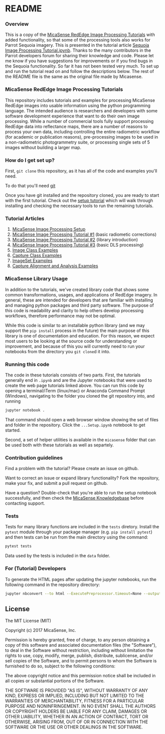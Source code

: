 # README 

### Overview

This is a copy of the [MicaSense RedEdge Image Processing Tutorials](https://github.com/micasense/imageprocessing) with added functionality, so that some of the processing tools also works for Parrot Sequoia imagery. This is presented in the tutorial article [Sequoia Image Processing Tutorial.ipynb](https://github.com/rasmusfenger/micasense_imageprocessing_sequoia/blob/master/Sequoia%20Image%20Processing%20Tutorial.ipynb). Thanks to the many contributors in the Parrot developers forum for sharing their knowledge and code. Please let me know if you have suggestions for improvements or if you find bugs in the Sequoia functionality. So far it has not been tested very much. To set up and run the tutorial read on and follow the descriptions below. The rest of the README file is the same as the original file made by Micasense. 

### MicaSense RedEdge Image Processing Tutorials 

This repository includes tutorials and examples for processing MicaSense RedEdge images into usable information using the python programming language.  The intended audience is researchers and developers with some software development experience that want to do their own image processing.  While a number of commercial tools fully support processing RedEdge data into reflectance maps, there are a number of reasons to process your own data, including controlling the entire radiometric workflow (for academic or publication reasons), pre-processing images to be used in a non-radiometric photogrammetry suite, or processing single sets of 5 images without building a larger map.

### How do I get set up? 

First, `git clone` this repository, as it has all of the code and examples you'll need.

To do that you'll need [git](https://git-scm.com/downloads)

Once you have git installed and the repository cloned, you are ready to start with the first tutorial. Check out the [setup tutorial](https://micasense.github.io/imageprocessing/MicaSense%20Image%20Processing%20Setup.html) which will walk through installing and checking the necessary tools to run the remaining tutorials.

### Tutorial Articles

1. [MicaSense Image Processing Setup](https://micasense.github.io/imageprocessing/MicaSense%20Image%20Processing%20Setup.html)
1. [MicaSense Image Processing Tutorial #1](https://micasense.github.io/imageprocessing/MicaSense%20Image%20Processing%20Tutorial%201.html) (basic radiometic corrections)
1. [MicaSense Image Processing Tutorial #2](https://micasense.github.io/imageprocessing/MicaSense%20Image%20Processing%20Tutorial%202.html) (library introduction)
1. [MicaSense Image Processing Tutorial #3](https://micasense.github.io/imageprocessing/MicaSense%20Image%20Processing%20Tutorial%203.html) (basic DLS processing)
1. [Image Class Examples](https://micasense.github.io/imageprocessing/Images.html)
1. [Capture Class Examples](https://micasense.github.io/imageprocessing/Captures.html)
1. [ImageSet Examples](https://micasense.github.io/imageprocessing/ImageSets.html)
1. [Capture Alignment and Analysis Examples](https://micasense.github.io/imageprocessing/Alignment.html)


### MicaSense Library Usage

In addition to the tutorials, we've created library code that shows some common transformations, usages, and applications of RedEdge imagery.  In general, these are intended for developers that are familiar with installing and managing python packages and third party software.  The purpose of this code is readability and clarity to help others develop processing workflows, therefore performance may not be optimal.

While this code is similar to an installable python library (and we may support the `pip install` process in the future) the main purpose of this library is one of documentation and education. For this reason, we expect most users to be looking at the source code for understanding or improvement, and because of this you will currently need to run your notebooks from the directory you `git clone`d it into. 

### Running this code

The code in these tutorials consists of two parts. First, the tutorials generally end in `.ipynb` and are the Jupyter notebooks that were used to create the web page tutorials linked above. You can run this code by opening a terminal/iTerm (linux/mac) or Anaconda Command Prompt (Windows), navigating to the folder you cloned the git repository into, and running

```bash
jupyter notebook .
```

That command should open a web browser window showing the set of files and folder in the repository. Click the `...Setup.ipynb` notebook to get started.

Second, a set of helper utilities is available in the `micasense` folder that can be used both with these tutorials as well as separtely. 

### Contribution guidelines

Find a problem with the tutorial? Please create an issue on github. 

Want to correct an issue or expand library functionality?  Fork the repository, make your fix, and submit a pull request on github.

Have a question? Double-check that you're able to run the setup notebook successfully, and then check the [MicaSense Knowledgebase](https://support.micasense.com) before contacting support.

### Tests

Tests for many library functions are included in the `tests` diretory. Install the `pytest` module through your package manager (e.g. `pip install pytest`) and then tests can be run from the main directory using the command:

```bash
pytest tests
```

Data used by the tests is included in the `data` folder.

### For (Tutorial) Developers 

To generate the HTML pages after updating the jupyter notebooks, run the following command in the repository directory:

```bash
jupyter nbconvert --to html --ExecutePreprocessor.timeout=None --output-dir docs --execute *.ipynb
```

## License

The MIT License (MIT)

Copyright (c) 2017 MicaSense, Inc.

Permission is hereby granted, free of charge, to any person obtaining a copy of this software and associated documentation files (the "Software"), to deal in the Software without restriction, including without limitation the rights to use, copy, modify, merge, publish, distribute, sublicense, and/or sell copies of the Software, and to permit persons to whom the Software is furnished to do so, subject to the following conditions:

The above copyright notice and this permission notice shall be included in all copies or substantial portions of the Software.

THE SOFTWARE IS PROVIDED "AS IS", WITHOUT WARRANTY OF ANY KIND, EXPRESS OR IMPLIED, INCLUDING BUT NOT LIMITED TO THE WARRANTIES OF MERCHANTABILITY, FITNESS FOR A PARTICULAR PURPOSE AND NONINFRINGEMENT. IN NO EVENT SHALL THE AUTHORS OR COPYRIGHT HOLDERS BE LIABLE FOR ANY CLAIM, DAMAGES OR OTHER LIABILITY, WHETHER IN AN ACTION OF CONTRACT, TORT OR OTHERWISE, ARISING FROM, OUT OF OR IN CONNECTION WITH THE SOFTWARE OR THE USE OR OTHER DEALINGS IN THE SOFTWARE.
